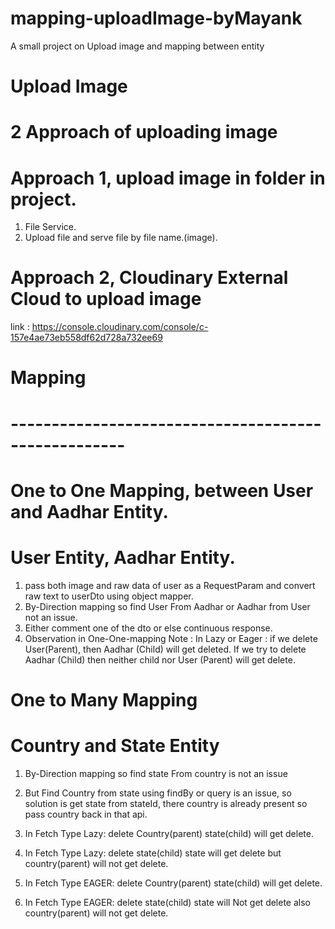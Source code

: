 # mapping-uploadImage-byMayank
A small project on Upload image and mapping between entity

# Upload Image 
# 2 Approach of uploading image

# Approach 1, upload image in folder in project.
1. File Service.
2. Upload file and serve file by file name.(image).

# Approach 2, Cloudinary External Cloud to upload image
link : https://console.cloudinary.com/console/c-157e4ae73eb558df62d728a732ee69

# Mapping 
# ----------------------------------------------------

# One to One Mapping, between User and Aadhar Entity.
# User Entity, Aadhar Entity.

1. pass both image and raw data of user as a RequestParam and convert raw text to 
   userDto using object mapper.
2. By-Direction mapping so find User From Aadhar or Aadhar from User not an issue.
3. Either comment one of the dto or else continuous response.
4. Observation in One-One-mapping 
 Note : In Lazy or Eager : if we delete User(Parent), then Aadhar (Child) will get deleted.
        If we try to delete Aadhar (Child) then neither child nor User (Parent) will get delete.


# One to Many Mapping 
# Country and State Entity

1. By-Direction mapping so find state From country is not an issue
2. But Find Country from state using findBy or query is an issue, so solution is 
   get state from stateId, there country is already present so pass country back in that api.
3. In Fetch Type Lazy: delete Country(parent) state(child) will get delete.
4. In Fetch Type Lazy: delete state(child) state will get delete but country(parent) will not get delete.

5. In Fetch Type EAGER: delete Country(parent) state(child) will get delete.
6. In Fetch Type EAGER: delete state(child) state will Not get delete also country(parent) will not get delete.




